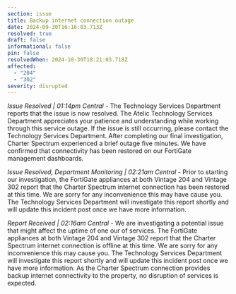 ```yaml
---
section: issue
title: Backup internet connection outage
date: 2024-09-30T16:16:03.713Z
resolved: true
draft: false
informational: false
pin: false
resolvedWhen: 2024-10-30T18:21:03.718Z
affected:
  - "204"
  - "302"
severity: disrupted
---
```

*Issue Resolved | 01:14pm Central* - The Technology Services Department reports that the issue is now resolved. The Atelic Technology Services Department appreciates your patience and understanding while working through this service outage. If the issue is still occurring, please contact the Technology Services Department. After completing our final investigation, Charter Spectrum experienced a brief outage five minutes. We have confirmed that connectivity has been restored on our FortiGate management dashboards.

*Issue Resolved, Department Monitoring | 02:21am Central* - Prior to starting our investigation, the FortiGate appliances at both Vintage 204 and Vintage 302 report that the Charter Spectrum internet connection has been restored at this time. We are sorry for any inconvenience this may have cause you. The Technology Services Department will investigate this report shortly and will update this incident post once we have more information.

*Report Received | 02:16am Central* - We are investigating a potential issue that might affect the uptime of one our of services. The FortiGate appliances at both Vintage 204 and Vintage 302 report that the Charter Spectrum internet connection is offline at this time. We are sorry for any inconvenience this may cause you. The Technology Services Department will investigate this report shortly and will update this incident post once we have more information. As the Charter Spectrum connection provides backup internet connectivity to the property, no disruption of services is expected.
